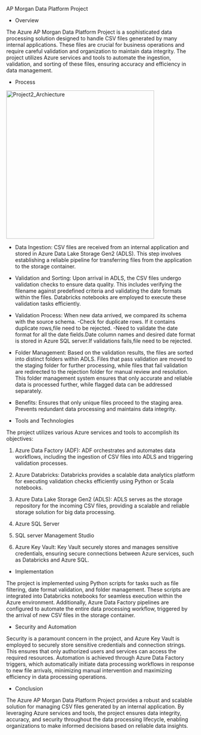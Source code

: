 AP Morgan Data Platform Project

- Overview

The Azure AP Morgan Data Platform Project is a sophisticated data processing solution designed to handle CSV files generated by many internal applications. These files are crucial for business operations and require careful validation and organization to maintain data integrity. The project utilizes Azure services and tools to automate the ingestion, validation, and sorting of these files, ensuring accuracy and efficiency in data management.

- Process
 
<img width="394" alt="Project2_Archiecture" src="https://github.com/SoundaryaSenthil/proj2/assets/161588836/edd5bf16-0b42-4994-a5be-b556134749bd">
 
- Data Ingestion: CSV files are received from an internal application and stored in Azure Data Lake Storage Gen2 (ADLS). This step involves establishing a reliable pipeline for transferring files from the application to the storage container.

- Validation and Sorting: Upon arrival in ADLS, the CSV files undergo validation checks to ensure data quality. This includes verifying the filename against predefined criteria and validating the date formats within the files. Databricks notebooks are employed to execute these validation tasks efficiently.

- Validation Process:
When new data arrived, we compared its schema with the source schema.
     -Check for duplicate rows. If it contains duplicate rows,file need to be rejected.
     -Need to validate the date format for all the date fields.Date column names and desired date format is stored in Azure SQL server.If validations fails,file need to be rejected.

- Folder Management: Based on the validation results, the files are sorted into distinct folders within ADLS. Files that pass validation are moved to the staging folder for further processing, while files that fail validation are redirected to the rejection folder for manual review and resolution. This folder management system ensures that only accurate and reliable data is processed further, while flagged data can be addressed separately.

- Benefits:
Ensures that only unique files proceed to the staging area.
Prevents redundant data processing and maintains data integrity.

- Tools and Technologies

The project utilizes various Azure services and tools to accomplish its objectives:

  1. Azure Data Factory (ADF): ADF orchestrates and automates data workflows, including the ingestion of CSV files into ADLS and triggering validation processes.

  2. Azure Databricks: Databricks provides a scalable data analytics platform for executing validation checks efficiently using Python or Scala notebooks.

  3. Azure Data Lake Storage Gen2 (ADLS): ADLS serves as the storage repository for the incoming CSV files, providing a scalable and reliable storage solution for big data processing.
  4. Azure SQL Server
  5. SQL server Management Studio
  6. Azure Key Vault: Key Vault securely stores and manages sensitive credentials, ensuring secure connections between Azure services, such as Databricks and Azure SQL.

- Implementation

The project is implemented using Python scripts for tasks such as file filtering, date format validation, and folder management. These scripts are integrated into Databricks notebooks for seamless execution within the Azure environment. Additionally, Azure Data Factory pipelines are configured to automate the entire data processing workflow, triggered by the arrival of new CSV files in the storage container.

- Security and Automation

Security is a paramount concern in the project, and Azure Key Vault is employed to securely store sensitive credentials and connection strings. This ensures that only authorized users and services can access the required resources. Automation is achieved through Azure Data Factory triggers, which automatically initiate data processing workflows in response to new file arrivals, minimizing manual intervention and maximizing efficiency in data processing operations.

- Conclusion

The Azure AP Morgan Data Platform Project provides a robust and scalable solution for managing CSV files generated by an internal application. By leveraging Azure services and tools, the project ensures data integrity, accuracy, and security throughout the data processing lifecycle, enabling organizations to make informed decisions based on reliable data insights.
